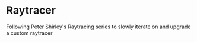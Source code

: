 # Raytracer

Following Peter Shirley's Raytracing series to slowly iterate on and upgrade a custom raytracer
